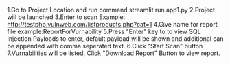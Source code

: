 1.Go to Project Location and run command streamlit run app1.py
2.Project will be launched
3.Enter to scan Example: http://testphp.vulnweb.com/listproducts.php?cat=1
4.Give name for report file example:ReportForVurnability
5.Press "Enter" key to to view SQL Injection Payloads to enter, default payload will be shown and additional can be appended with comma seperated text.
6.Click "Start Scan" button
7.Vurnabilities will be listed, Click "Download Report" Button to view report.
